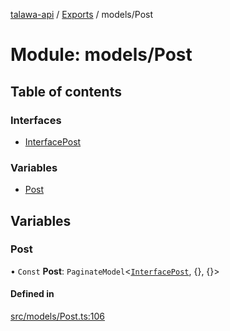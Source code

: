 [talawa-api](../README.md) / [Exports](../modules.md) / models/Post

# Module: models/Post

## Table of contents

### Interfaces

- [InterfacePost](../interfaces/models_Post.InterfacePost.md)

### Variables

- [Post](models_Post.md#post)

## Variables

### Post

• `Const` **Post**: `PaginateModel`\<[`InterfacePost`](../interfaces/models_Post.InterfacePost.md), \{\}, \{\}\>

#### Defined in

[src/models/Post.ts:106](https://github.com/PalisadoesFoundation/talawa-api/blob/12ccdb6/src/models/Post.ts#L106)
